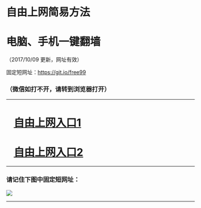 ﻿# 自由上网简易方法

# 电脑、手机一键翻墙

（2017/10/09 更新，网址有效）

固定短网址：https://git.io/free99

### （微信如打不开，请转到浏览器打开）


***





# &nbsp;&nbsp; <a href="http://ft1251512105.fwq-tz-1001.info/fwqtz01.html?t=10090017315 " target="_blank">自由上网入口1</a>
# &nbsp;&nbsp; <a href="http://ft1368713776.fwq-tz-1002.info/fwqtz02.html?t=1009001202 " target="_blank">自由上网入口2</a>
***

### 请记住下图中固定短网址：

<img src="https://s3-us-west-2.amazonaws.com/fwq-1001/yjfq-20170905okok.png" /> 


***

